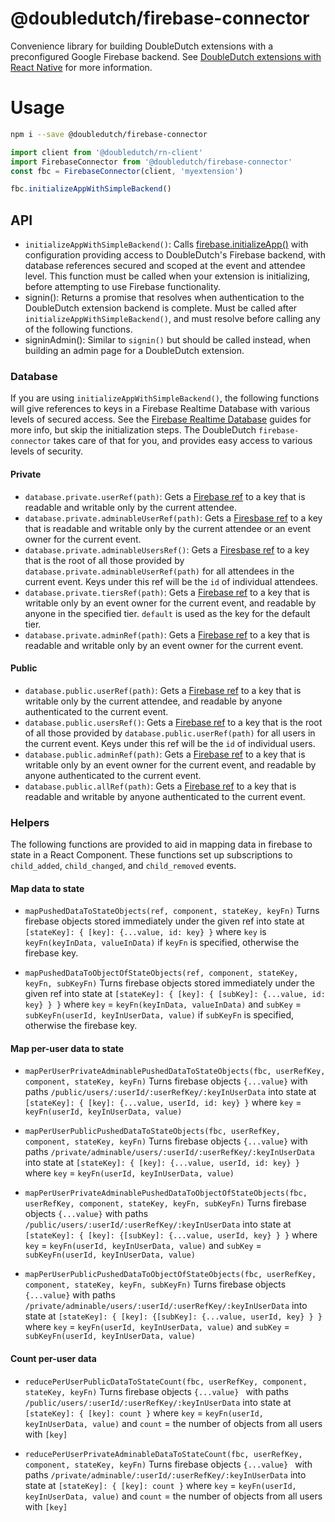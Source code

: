 @doubledutch/firebase-connector
===============================

Convenience library for building DoubleDutch extensions with a preconfigured
Google Firebase backend.  See
[DoubleDutch extensions with React Native](https://doubledutch.github.io/rn/) for
more information.

# Usage

```bash
npm i --save @doubledutch/firebase-connector
```

```javascript
import client from '@doubledutch/rn-client'
import FirebaseConnector from '@doubledutch/firebase-connector'
const fbc = FirebaseConnector(client, 'myextension')

fbc.initializeAppWithSimpleBackend()
```

## API

- `initializeAppWithSimpleBackend()`: Calls
  [firebase.initializeApp()](https://firebase.google.com/docs/reference/node/firebase)
  with configuration providing access to DoubleDutch's Firebase backend, with
  database references secured and scoped at the event and attendee level. This
  function must be called when your extension is initializing, before attempting
  to use Firebase functionality.
- signin(): Returns a promise that resolves when authentication to the
  DoubleDutch extension backend is complete. Must be called after
  `initializeAppWithSimpleBackend()`, and must resolve before calling any of the
  following functions.
- signinAdmin(): Similar to `signin()` but should be called instead, when
  building an admin page for a DoubleDutch extension.

### Database

If you are using `initializeAppWithSimpleBackend()`, the following functions
will give references to keys in a Firebase Realtime Database with various levels
of secured access.  See the
[Firebase Realtime Database](https://firebase.google.com/docs/database/) guides
for more info, but skip the initialization steps.  The DoubleDutch
`firebase-connector` takes care of that for you, and provides easy access to
various levels of security.

#### Private

- `database.private.userRef(path)`: Gets a [Firebase ref][firebase-ref] to a key
  that is readable and writable only by the current attendee.
- `database.private.adminableUserRef(path)`: Gets a [Firesbase ref][firebase-ref]
  to a key that is readable and writable only by the current attendee or an
  event owner for the current event.
- `database.private.adminableUsersRef()`: Gets a [Firesbase ref][firebase-ref]
  to a key that is the root of all those provided by
  `database.private.adminableUserRef(path)` for all attendees in the current
  event. Keys under this ref will be the `id` of individual attendees.
- `database.private.tiersRef(path)`: Gets a [Firebase ref][firebase-ref] to a key
  that is writable only by an event owner for the current event, and readable
  by anyone in the specified tier. `default` is used as the key for the default tier.
- `database.private.adminRef(path)`: Gets a [Firebase ref][firebase-ref] to a key
  that is readable and writable only by an event owner for the current event.

#### Public

- `database.public.userRef(path)`: Gets a [Firebase ref][firebase-ref] to a key
  that is writable only by the current attendee, and readable by anyone
  authenticated to the current event.
- `database.public.usersRef()`: Gets a [Firebase ref][firebase-ref] to a key
  that is the root of all those provided by `database.public.userRef(path)` for
  all users in the current event. Keys under this ref will be the `id` of
  individual users.
- `database.public.adminRef(path)`: Gets a [Firebase ref][firebase-ref] to a key
  that is writable only by an event owner for the current event, and readable by
  anyone authenticated to the current event.
- `database.public.allRef(path)`: Gets a [Firebase ref][firebase-ref] to a key
  that is readable and writable by anyone authenticated to the current event.

[firebase-ref]: https://firebase.google.com/docs/reference/node/firebase.database.Reference

### Helpers

The following functions are provided to aid in mapping data in firebase to
state in a React Component. These functions set up subscriptions to
`child_added`, `child_changed`, and `child_removed` events.

#### Map data to state

- `mapPushedDataToStateObjects(ref, component, stateKey, keyFn)`
  Turns firebase objects stored immediately under the given ref into state at
  `[stateKey]: { [key]: {...value, id: key} }`
  where `key` is `keyFn(keyInData, valueInData)` if `keyFn` is specified, otherwise
  the firebase key.

- `mapPushedDataToObjectOfStateObjects(ref, component, stateKey, keyFn, subKeyFn)`
  Turns firebase objects stored immediately under the given ref into state at
  `[stateKey]: { [key]: { [subKey]: {...value, id: key} } }`
  where `key`    = `keyFn(keyInData, valueInData)`
  and   `subKey` = `subKeyFn(userId, keyInUserData, value)` if `subKeyFn` is specified,
  otherwise the firebase key.


#### Map per-user data to state

- `mapPerUserPrivateAdminablePushedDataToStateObjects(fbc, userRefKey, component, stateKey, keyFn)`
  Turns firebase objects `{...value}` with paths `/public/users/:userId/:userRefKey/:keyInUserData`
  into state at `[stateKey]: { [key]: {...value, userId, id: key} }`
  where `key` = `keyFn(userId, keyInUserData, value)`

- `mapPerUserPublicPushedDataToStateObjects(fbc, userRefKey, component, stateKey, keyFn)`
  Turns firebase objects `{...value}` with paths `/private/adminable/users/:userId/:userRefKey/:keyInUserData`
  into state at `[stateKey]: { [key]: {...value, userId, id: key} }`
  where `key` = `keyFn(userId, keyInUserData, value)`

- `mapPerUserPrivateAdminablePushedDataToObjectOfStateObjects(fbc, userRefKey, component, stateKey, keyFn, subKeyFn)`
  Turns firebase objects `{...value}` with paths `/public/users/:userId/:userRefKey/:keyInUserData`
  into state at `[stateKey]: { [key]: {[subKey]: {...value, userId, key} } }`
  where `key` =    `keyFn(userId, keyInUserData, value)`
  and   `subKey` = `subKeyFn(userId, keyInUserData, value)`

- `mapPerUserPublicPushedDataToObjectOfStateObjects(fbc, userRefKey, component, stateKey, keyFn, subKeyFn)`
  Turns firebase objects `{...value}` with paths `/private/adminable/users/:userId/:userRefKey/:keyInUserData`
  into state at `[stateKey]: { [key]: {[subKey]: {...value, userId, key} } }`
  where `key` =    `keyFn(userId, keyInUserData, value)`
  and   `subKey` = `subKeyFn(userId, keyInUserData, value)`

#### Count per-user data

- `reducePerUserPublicDataToStateCount(fbc, userRefKey, component, stateKey, keyFn)`
  Turns firebase objects `{...value} ` with paths `/public/users/:userId/:userRefKey/:keyInUserData`
  into state at `[stateKey]: { [key]: count }`
  where `key`   = `keyFn(userId, keyInUserData, value)`
  and   `count` = the number of objects from all users with `[key]`

- `reducePerUserPrivateAdminableDataToStateCount(fbc, userRefKey, component, stateKey, keyFn)`
  Turns firebase objects `{...value} ` with paths `/private/adminable/:userId/:userRefKey/:keyInUserData`
  into state at `[stateKey]: { [key]: count }`
  where `key`   = `keyFn(userId, keyInUserData, value)`
  and   `count` = the number of objects from all users with `[key]`
